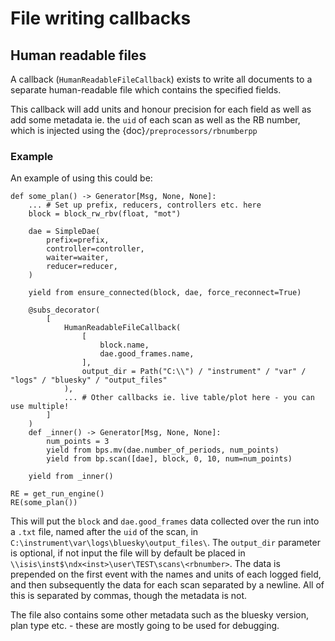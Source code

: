 # File writing callbacks
## Human readable files

A callback (`HumanReadableFileCallback`) exists to write all documents to a separate human-readable file which contains the specified fields. 

This callback will add units and honour precision for each field as well as add some metadata ie. the `uid` of each scan as well as the RB number, which is injected using the {doc}`/preprocessors/rbnumberpp`

### Example
An example of using this could be: 

```{code} python
def some_plan() -> Generator[Msg, None, None]:
    ... # Set up prefix, reducers, controllers etc. here
    block = block_rw_rbv(float, "mot")

    dae = SimpleDae(
        prefix=prefix,
        controller=controller,
        waiter=waiter,
        reducer=reducer,
    )

    yield from ensure_connected(block, dae, force_reconnect=True)

    @subs_decorator(
        [
            HumanReadableFileCallback(
                [
                    block.name,
                    dae.good_frames.name,
                ],
                output_dir = Path("C:\\") / "instrument" / "var" / "logs" / "bluesky" / "output_files"
            ),
            ... # Other callbacks ie. live table/plot here - you can use multiple!
        ]
    )
    def _inner() -> Generator[Msg, None, None]:
        num_points = 3
        yield from bps.mv(dae.number_of_periods, num_points)
        yield from bp.scan([dae], block, 0, 10, num=num_points)

    yield from _inner()

RE = get_run_engine()
RE(some_plan())
```

This will put the `block` and `dae.good_frames` data collected over the run into a `.txt` file, named after the `uid` of the scan, in `C:\instrument\var\logs\bluesky\output_files\`. The `output_dir` parameter is optional, if not input the file will by default be placed in `\\isis\inst$\ndx<inst>\user\TEST\scans\<rbnumber>`. The data is prepended on the first event with the names and units of each logged field, and then subsequently the data for each scan separated by a newline. All of this is separated by commas, though the metadata is not.

The file also contains some other metadata such as the bluesky version, plan type etc. - these are mostly going to be used for debugging.
